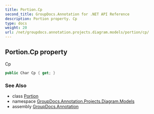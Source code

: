 ```yaml
---
title: Portion.Cp
second_title: GroupDocs.Annotation for .NET API Reference
description: Portion property. Cp
type: docs
weight: 20
url: /net/groupdocs.annotation.projects.diagram.models/portion/cp/
---
```

## Portion.Cp property

Cp

```csharp
public Char Cp { get; }
```

### See Also

* class [Portion](../)
* namespace [GroupDocs.Annotation.Projects.Diagram.Models](../../portion/)
* assembly [GroupDocs.Annotation](../../../)


